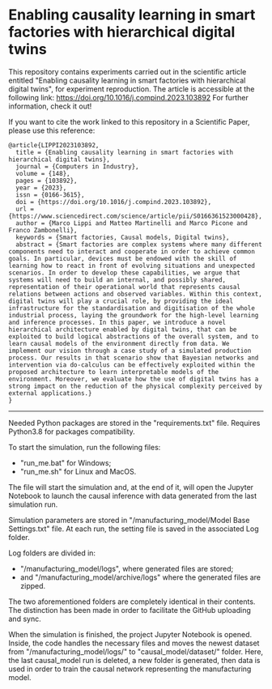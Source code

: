 # Enabling causality learning in smart factories with hierarchical digital twins
This repository contains experiments carried out in the scientific article entitled "Enabling causality learning in smart factories with hierarchical digital twins", for experiment reproduction. 
The article is accessible at the following link: https://doi.org/10.1016/j.compind.2023.103892
For further information, check it out! 

If you want to cite the work linked to this repository in a Scientific Paper, please use this reference:
```
@article{LIPPI2023103892,
  title = {Enabling causality learning in smart factories with hierarchical digital twins},
  journal = {Computers in Industry},
  volume = {148},
  pages = {103892},
  year = {2023},
  issn = {0166-3615},
  doi = {https://doi.org/10.1016/j.compind.2023.103892},
  url = {https://www.sciencedirect.com/science/article/pii/S0166361523000428},
  author = {Marco Lippi and Matteo Martinelli and Marco Picone and Franco Zambonelli},
  keywords = {Smart factories, Causal models, Digital twins},
  abstract = {Smart factories are complex systems where many different components need to interact and cooperate in order to achieve common goals. In particular, devices must be endowed with the skill of learning how to react in front of evolving situations and unexpected scenarios. In order to develop these capabilities, we argue that systems will need to build an internal, and possibly shared, representation of their operational world that represents causal relations between actions and observed variables. Within this context, digital twins will play a crucial role, by providing the ideal infrastructure for the standardisation and digitisation of the whole industrial process, laying the groundwork for the high-level learning and inference processes. In this paper, we introduce a novel hierarchical architecture enabled by digital twins, that can be exploited to build logical abstractions of the overall system, and to learn causal models of the environment directly from data. We implement our vision through a case study of a simulated production process. Our results in that scenario show that Bayesian networks and intervention via do-calculus can be effectively exploited within the proposed architecture to learn interpretable models of the environment. Moreover, we evaluate how the use of digital twins has a strong impact on the reduction of the physical complexity perceived by external applications.}
}
```
---

Needed Python packages are stored in the "requirements.txt" file. Requires Python3.8 for packages compatibility.

To start the simulation, run the following files:
- "run_me.bat" for Windows;
- "run_me.sh" for Linux and MacOS.

The file will start the simulation and, at the end of it, will open the Jupyter Notebook to launch the causal inference 
with data generated from the last simulation run. 

Simulation parameters are stored in "/manufacturing_model/Model Base Settings.txt" file.
At each run, the setting file is saved in the associated Log folder. 

Log folders are divided in:
- "/manufacturing_model/logs", where generated files are stored;
- and "/manufacturing_model/archive/logs" where the generated files are zipped. 

The two aforementioned folders are completely identical in their contents. The distinction has been made in order to 
facilitate the GitHub uploading and sync.

When the simulation is finished, the project Jupyter Notebook is opened. Inside, the code handles the necessary files 
and moves the newest dataset from "/manufacturing_model/logs/" to "causal_model/dataset/" folder. Here, the last 
causal_model run is deleted, a new folder is generated, then data is used in order to train the causal network 
representing the manufacturing model.

